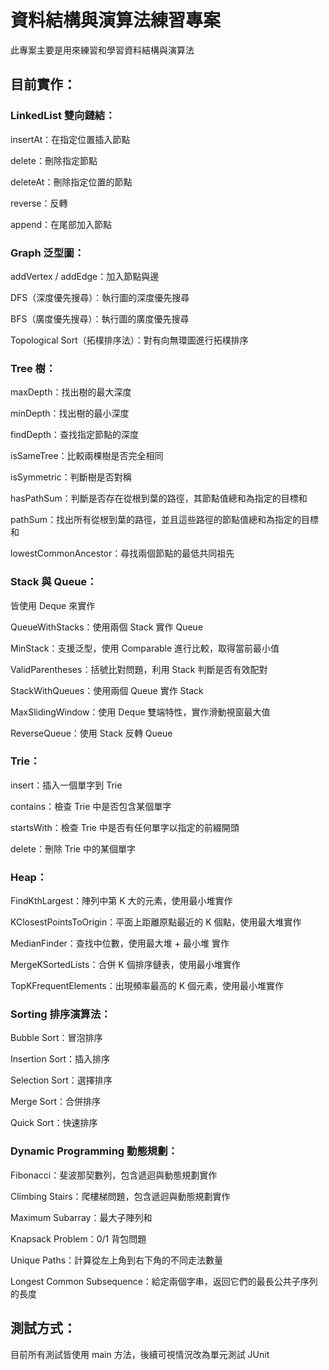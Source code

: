 # 資料結構與演算法練習專案
此專案主要是用來練習和學習資料結構與演算法

## 目前實作：
### LinkedList 雙向鏈結：

insertAt：在指定位置插入節點

delete：刪除指定節點

deleteAt：刪除指定位置的節點

reverse：反轉

append：在尾部加入節點

### Graph 泛型圖：

addVertex / addEdge：加入節點與邊

DFS（深度優先搜尋）：執行圖的深度優先搜尋

BFS（廣度優先搜尋）：執行圖的廣度優先搜尋

Topological Sort（拓樸排序法）：對有向無環圖進行拓樸排序

### Tree 樹：

maxDepth：找出樹的最大深度

minDepth：找出樹的最小深度

findDepth：查找指定節點的深度

isSameTree：比較兩棵樹是否完全相同

isSymmetric：判斷樹是否對稱

hasPathSum：判斷是否存在從根到葉的路徑，其節點值總和為指定的目標和

pathSum：找出所有從根到葉的路徑，並且這些路徑的節點值總和為指定的目標和

lowestCommonAncestor：尋找兩個節點的最低共同祖先

### Stack 與 Queue：

皆使用 Deque 來實作

QueueWithStacks：使用兩個 Stack 實作 Queue

MinStack<T>：支援泛型，使用 Comparable<T> 進行比較，取得當前最小值

ValidParentheses：括號比對問題，利用 Stack 判斷是否有效配對

StackWithQueues：使用兩個 Queue 實作 Stack

MaxSlidingWindow：使用 Deque 雙端特性，實作滑動視窗最大值

ReverseQueue：使用 Stack 反轉 Queue

### Trie：

insert：插入一個單字到 Trie

contains：檢查 Trie 中是否包含某個單字

startsWith：檢查 Trie 中是否有任何單字以指定的前綴開頭

delete：刪除 Trie 中的某個單字

### Heap：

FindKthLargest：陣列中第 K 大的元素，使用最小堆實作

KClosestPointsToOrigin：平面上距離原點最近的 K 個點，使用最大堆實作

MedianFinder：查找中位數，使用最大堆 + 最小堆 實作

MergeKSortedLists：合併 K 個排序鏈表，使用最小堆實作

TopKFrequentElements：出現頻率最高的 K 個元素，使用最小堆實作

### Sorting 排序演算法：

Bubble Sort：冒泡排序

Insertion Sort：插入排序

Selection Sort：選擇排序

Merge Sort：合併排序

Quick Sort：快速排序

### Dynamic Programming 動態規劃：

Fibonacci：斐波那契數列，包含遞迴與動態規劃實作

Climbing Stairs：爬樓梯問題，包含遞迴與動態規劃實作

Maximum Subarray：最大子陣列和

Knapsack Problem：0/1 背包問題

Unique Paths：計算從左上角到右下角的不同走法數量

Longest Common Subsequence：給定兩個字串，返回它們的最長公共子序列的長度

## 測試方式：

目前所有測試皆使用 main 方法，後續可視情況改為單元測試 JUnit
